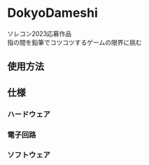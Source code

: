 # DokyoDameshi　　

ソレコン2023応募作品  
指の間を鉛筆でコツコツするゲームの限界に挑む  

## 使用方法

## 仕様

### ハードウェア  

### 電子回路  

### ソフトウェア  
